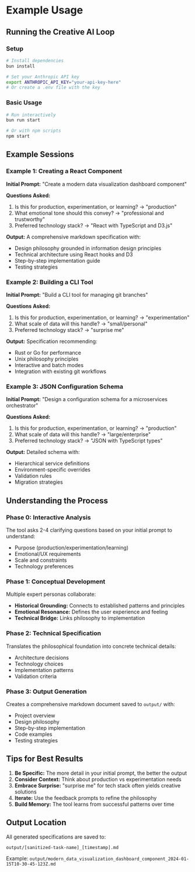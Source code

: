 # Example Usage

## Running the Creative AI Loop

### Setup
```bash
# Install dependencies
bun install

# Set your Anthropic API key
export ANTHROPIC_API_KEY="your-api-key-here"
# Or create a .env file with the key
```

### Basic Usage
```bash
# Run interactively
bun run start

# Or with npm scripts
npm start
```

## Example Sessions

### Example 1: Creating a React Component

**Initial Prompt:** "Create a modern data visualization dashboard component"

**Questions Asked:**
1. Is this for production, experimentation, or learning? → "production"
2. What emotional tone should this convey? → "professional and trustworthy"
3. Preferred technology stack? → "React with TypeScript and D3.js"

**Output:** A comprehensive markdown specification with:
- Design philosophy grounded in information design principles
- Technical architecture using React hooks and D3
- Step-by-step implementation guide
- Testing strategies

### Example 2: Building a CLI Tool

**Initial Prompt:** "Build a CLI tool for managing git branches"

**Questions Asked:**
1. Is this for production, experimentation, or learning? → "experimentation"
2. What scale of data will this handle? → "small/personal"
3. Preferred technology stack? → "surprise me"

**Output:** Specification recommending:
- Rust or Go for performance
- Unix philosophy principles
- Interactive and batch modes
- Integration with existing git workflows

### Example 3: JSON Configuration Schema

**Initial Prompt:** "Design a configuration schema for a microservices orchestrator"

**Questions Asked:**
1. Is this for production, experimentation, or learning? → "production"
2. What scale of data will this handle? → "large/enterprise"
3. Preferred technology stack? → "JSON with TypeScript types"

**Output:** Detailed schema with:
- Hierarchical service definitions
- Environment-specific overrides
- Validation rules
- Migration strategies

## Understanding the Process

### Phase 0: Interactive Analysis
The tool asks 2-4 clarifying questions based on your initial prompt to understand:
- Purpose (production/experimentation/learning)
- Emotional/UX requirements
- Scale and constraints
- Technology preferences

### Phase 1: Conceptual Development
Multiple expert personas collaborate:
- **Historical Grounding:** Connects to established patterns and principles
- **Emotional Resonance:** Defines the user experience and feeling
- **Technical Bridge:** Links philosophy to implementation

### Phase 2: Technical Specification
Translates the philosophical foundation into concrete technical details:
- Architecture decisions
- Technology choices
- Implementation patterns
- Validation criteria

### Phase 3: Output Generation
Creates a comprehensive markdown document saved to `output/` with:
- Project overview
- Design philosophy
- Step-by-step implementation
- Code examples
- Testing strategies

## Tips for Best Results

1. **Be Specific:** The more detail in your initial prompt, the better the output
2. **Consider Context:** Think about production vs experimentation needs
3. **Embrace Surprise:** "surprise me" for tech stack often yields creative solutions
4. **Iterate:** Use the feedback prompts to refine the philosophy
5. **Build Memory:** The tool learns from successful patterns over time

## Output Location

All generated specifications are saved to:
```
output/[sanitized-task-name]_[timestamp].md
```

Example: `output/modern_data_visualization_dashboard_component_2024-01-15T10-30-45-123Z.md`